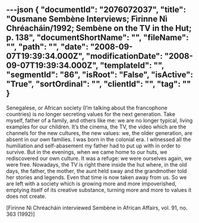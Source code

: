 ---json
{
  "documentId": "2076072037",
  "title": "Ousmane Sembène Interviews; Fìrinne Nì Chréacháin/1992; Sembène on the TV in the Hut; p. 138",
  "documentShortName": "",
  "fileName": "",
  "path": "",
  "date": "2008-09-07T19:39:34.000Z",
  "modificationDate": "2008-09-07T19:39:34.000Z",
  "templateId": "",
  "segmentId": "86",
  "isRoot": "False",
  "isActive": "True",
  "sortOrdinal": "",
  "clientId": "",
  "tag": ""
}
---

Senegalese, or African society (I’m talking about the francophone countries) is no longer secreting values for the next generation. Take myself, father of a family, and others like me: we are no longer typical, living examples for our children. It’s the cinema, the TV, the video which are the channels for the new cultures, the new values: we, the older generation, are absent in our own families. I was born in the colonial era. I witnessed all the humiliation and self-abasement my father had to put up with in order to survive. But in the evenings, when we came home to our huts, we rediscovered our own culture. It was a refuge: we were ourselves again, we were free. Nowadays, the TV is right there inside the hut where, in the old days, the father, the mother, the aunt held sway and the grandmother told her stories and legends. Even that time is now taken away from us. So we are left with a society which is growing more and more impoverished, emptying itself of its creative substance, turning more and more to values it does not create.

[Fìrinne Nì Chréacháin interviewed Sembène in African Affairs, vol. 91, no. 363 (1992)]
